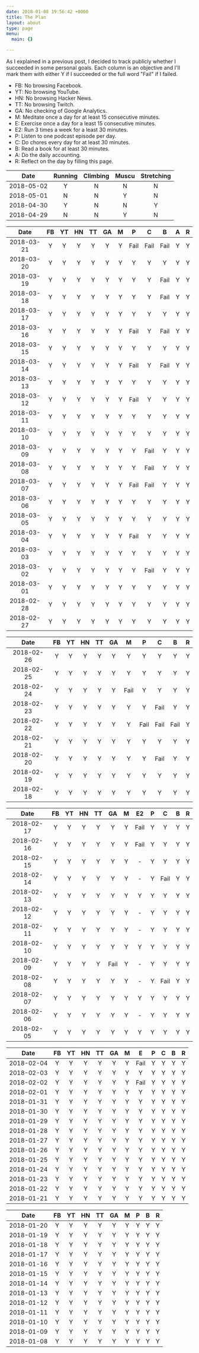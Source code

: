```yaml
---
date: 2018-01-08 19:56:42 +0000
title: The Plan
layout: about
type: page
menu:
  main: {}

---
```

As I explained in a previous post, I decided to track publicly whether I succeeded in some personal goals. Each column is an objective and I'll mark them with either Y if I succeeded or the full word "Fail" if I failed.

* FB: No browsing Facebook.
* YT: No browsing YouTube.
* HN: No browsing Hacker News.
* TT: No browsing Twitch.
* GA: No checking of Google Analytics.
* M: Meditate once a day for at least 15 consecutive minutes.
* E: Exercise once a day for a least 15 consecutive minutes.
* E2: Run 3 times a week for a least 30 minutes.
* P: Listen to one podcast episode per day.
* C: Do chores every day for at least 30 minutes.
* B: Read a book for at least 30 minutes.
* A: Do the daily accounting.
* R: Reflect on the day by filling this page.

| Date | Running | Climbing | Muscu | Stretching |
|:-:|:-:|:-:|:-:|:-:|
| 2018-05-02 | Y | N | N | N |
| 2018-05-01 | N | N | Y | N |
| 2018-04-30 | Y | N | N | Y |
| 2018-04-29 | N | N | Y | N |

| Date | FB | YT | HN | TT | GA | M | P | C | B | A | R |
|:-:|:-:|:-:|:-:|:-:|:-:|:-:|:-:|:-:|:-:|:-:|:-:|
| 2018-03-21 | Y | Y | Y | Y | Y | Y | Fail | Fail | Fail | Y | Y |
| 2018-03-20 | Y | Y | Y | Y | Y | Y | Y | Y | Y | Y | Y |
| 2018-03-19 | Y | Y | Y | Y | Y | Y | Y | Y | Fail | Y | Y |
| 2018-03-18 | Y | Y | Y | Y | Y | Y | Y | Y | Fail | Y | Y |
| 2018-03-17 | Y | Y | Y | Y | Y | Y | Y | Y | Y | Y | Y |
| 2018-03-16 | Y | Y | Y | Y | Y | Y | Fail | Y | Fail | Y | Y |
| 2018-03-15 | Y | Y | Y | Y | Y | Y | Y | Y | Y | Y | Y |
| 2018-03-14 | Y | Y | Y | Y | Y | Y | Fail | Y | Fail | Y | Y |
| 2018-03-13 | Y | Y | Y | Y | Y | Y | Y | Y | Y | Y | Y |
| 2018-03-12 | Y | Y | Y | Y | Y | Y | Fail | Y | Y | Y | Y |
| 2018-03-11 | Y | Y | Y | Y | Y | Y | Y | Y | Y | Y | Y |
| 2018-03-10 | Y | Y | Y | Y | Y | Y | Y | Y | Y | Y | Y |
| 2018-03-09 | Y | Y | Y | Y | Y | Y | Y | Fail | Y | Y | Y |
| 2018-03-08 | Y | Y | Y | Y | Y | Y | Y | Fail | Y | Y | Y |
| 2018-03-07 | Y | Y | Y | Y | Y | Y | Fail | Fail | Y | Y | Y |
| 2018-03-06 | Y | Y | Y | Y | Y | Y | Y | Y | Y | Y | Y |
| 2018-03-05 | Y | Y | Y | Y | Y | Y | Y | Y | Y | Y | Y |
| 2018-03-04 | Y | Y | Y | Y | Y | Y | Fail | Y | Y | Y | Y |
| 2018-03-03 | Y | Y | Y | Y | Y | Y | Y | Y | Y | Y | Y |
| 2018-03-02 | Y | Y | Y | Y | Y | Y | Y | Fail | Y | Y | Y |
| 2018-03-01 | Y | Y | Y | Y | Y | Y | Y | Y | Y | Y | Y |
| 2018-02-28 | Y | Y | Y | Y | Y | Y | Y | Y | Y | Y | Y |
| 2018-02-27 | Y | Y | Y | Y | Y | Y | Y | Y | Y | Y | Y |

| Date | FB | YT | HN | TT | GA | M | P | C | B | R |
|:-:|:-:|:-:|:-:|:-:|:-:|:-:|:-:|:-:|:-:|:-:|
| 2018-02-26 | Y | Y | Y | Y | Y | Y | Y | Y | Y | Y |
| 2018-02-25 | Y | Y | Y | Y | Y | Y | Y | Y | Y | Y |
| 2018-02-24 | Y | Y | Y | Y | Y | Fail | Y | Y | Y | Y |
| 2018-02-23 | Y | Y | Y | Y | Y | Y | Y | Fail | Y | Y |
| 2018-02-22 | Y | Y | Y | Y | Y | Y | Fail | Fail | Fail | Y |
| 2018-02-21 | Y | Y | Y | Y | Y | Y | Y | Y | Y | Y |
| 2018-02-20 | Y | Y | Y | Y | Y | Y | Y | Fail | Y | Y |
| 2018-02-19 | Y | Y | Y | Y | Y | Y | Y | Y | Y | Y |
| 2018-02-18 | Y | Y | Y | Y | Y | Y | Y | Y | Y | Y |

| Date | FB | YT | HN | TT | GA | M | E2 | P | C | B | R |
|:-:|:-:|:-:|:-:|:-:|:-:|:-:|:-:|:-:|:-:|:-:|:-:|
| 2018-02-17 | Y | Y | Y | Y | Y | Y | Fail | Y | Y | Y | Y |
| 2018-02-16 | Y | Y | Y | Y | Y | Y | Fail | Y | Y | Y | Y |
| 2018-02-15 | Y | Y | Y | Y | Y | Y | - | Y | Y | Y | Y |
| 2018-02-14 | Y | Y | Y | Y | Y | Y | - | Y | Fail | Y | Y |
| 2018-02-13 | Y | Y | Y | Y | Y | Y | Y | Y | Y | Y | Y |
| 2018-02-12 | Y | Y | Y | Y | Y | Y | - | Y | Y | Y | Y |
| 2018-02-11 | Y | Y | Y | Y | Y | Y | - | Y | Y | Y | Y |
| 2018-02-10 | Y | Y | Y | Y | Y | Y | Y | Y | Y | Y | Y |
| 2018-02-09 | Y | Y | Y | Y | Fail | Y | - | Y | Y | Y | Y |
| 2018-02-08 | Y | Y | Y | Y | Y | Y | - | Y | Fail | Y | Y |
| 2018-02-07 | Y | Y | Y | Y | Y | Y | Y | Y | Y | Y | Y |
| 2018-02-06 | Y | Y | Y | Y | Y | Y | - | Y | Y | Y | Y |
| 2018-02-05 | Y | Y | Y | Y | Y | Y | Y | Y | Y | Y | Y |

| Date | FB | YT | HN | TT | GA | M | E | P | C | B | R |
|:-:|:-:|:-:|:-:|:-:|:-:|:-:|:-:|:-:|:-:|:-:|:-:|
| 2018-02-04 | Y | Y | Y | Y | Y | Y | Fail | Y | Y | Y | Y |
| 2018-02-03 | Y | Y | Y | Y | Y | Y | Y | Y | Y | Y | Y |
| 2018-02-02 | Y | Y | Y | Y | Y | Y | Fail | Y | Y | Y | Y |
| 2018-02-01 | Y | Y | Y | Y | Y | Y | Y | Y | Y | Y | Y |
| 2018-01-31 | Y | Y | Y | Y | Y | Y | Y | Y | Y | Y | Y |
| 2018-01-30 | Y | Y | Y | Y | Y | Y | Y | Y | Y | Y | Y |
| 2018-01-29 | Y | Y | Y | Y | Y | Y | Y | Y | Y | Y | Y |
| 2018-01-28 | Y | Y | Y | Y | Y | Y | Y | Y | Y | Y | Y |
| 2018-01-27 | Y | Y | Y | Y | Y | Y | Y | Y | Y | Y | Y |
| 2018-01-26 | Y | Y | Y | Y | Y | Y | Y | Y | Y | Y | Y |
| 2018-01-25 | Y | Y | Y | Y | Y | Y | Y | Y | Y | Y | Y |
| 2018-01-24 | Y | Y | Y | Y | Y | Y | Y | Y | Y | Y | Y |
| 2018-01-23 | Y | Y | Y | Y | Y | Y | Y | Y | Y | Y | Y |
| 2018-01-22 | Y | Y | Y | Y | Y | Y | Y | Y | Y | Y | Y |
| 2018-01-21 | Y | Y | Y | Y | Y | Y | Y | Y | Y | Y | Y |

| Date | FB | YT | HN | TT | GA | M | P | B | R |
|:-:|:-:|:-:|:-:|:-:|:-:|:-:|:-:|:-:|:-:|
| 2018-01-20 | Y | Y | Y | Y | Y | Y | Y | Y | Y |
| 2018-01-19 | Y | Y | Y | Y | Y | Y | Y | Y | Y |
| 2018-01-18 | Y | Y | Y | Y | Y | Y | Y | Y | Y |
| 2018-01-17 | Y | Y | Y | Y | Y | Y | Y | Y | Y |
| 2018-01-16 | Y | Y | Y | Y | Y | Y | Y | Y | Y |
| 2018-01-15 | Y | Y | Y | Y | Y | Y | Y | Y | Y |
| 2018-01-14 | Y | Y | Y | Y | Y | Y | Y | Y | Y |
| 2018-01-13 | Y | Y | Y | Y | Y | Y | Y | Y | Y |
| 2018-01-12 | Y | Y | Y | Y | Y | Y | Y | Y | Y |
| 2018-01-11 | Y | Y | Y | Y | Y | Y | Y | Y | Y |
| 2018-01-10 | Y | Y | Y | Y | Y | Y | Y | Y | Y |
| 2018-01-09 | Y | Y | Y | Y | Y | Y | Y | Y | Y |
| 2018-01-08 | Y | Y | Y | Y | Y | Y | Y | Y | Y |